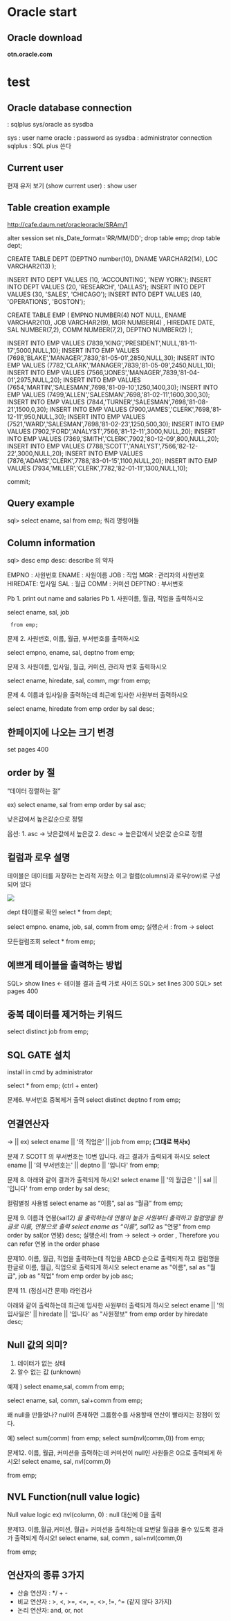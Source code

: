 # Oracle start


## Oracle download

**otn.oracle.com**

# test

## Oracle database connection

: sqlplus sys/oracle as sysdba

sys : user name
oracle : password
as sysdba : administrator connection
sqlplus : SQL plus 쓴다


## Current user

현재 유저 보기 (show current user)
: show user


## Table creation example

http://cafe.daum.net/oracleoracle/SRAm/1

alter session set nls_Date_format='RR/MM/DD';
drop table emp;
drop table dept;

CREATE TABLE DEPT
       (DEPTNO number(10),
        DNAME VARCHAR2(14),
        LOC VARCHAR2(13) );

INSERT INTO DEPT VALUES (10, 'ACCOUNTING', 'NEW YORK');
INSERT INTO DEPT VALUES (20, 'RESEARCH',   'DALLAS');
INSERT INTO DEPT VALUES (30, 'SALES', 'CHICAGO');
INSERT INTO DEPT VALUES (40, 'OPERATIONS', 'BOSTON');

CREATE TABLE EMP (
 EMPNO               NUMBER(4) NOT NULL,
 ENAME               VARCHAR2(10),
 JOB                 VARCHAR2(9),
 MGR                 NUMBER(4) ,
 HIREDATE            DATE,
 SAL                 NUMBER(7,2),
 COMM                NUMBER(7,2),
 DEPTNO              NUMBER(2) );

INSERT INTO EMP VALUES (7839,'KING','PRESIDENT',NULL,'81-11-17',5000,NULL,10);
INSERT INTO EMP VALUES (7698,'BLAKE','MANAGER',7839,'81-05-01',2850,NULL,30);
INSERT INTO EMP VALUES (7782,'CLARK','MANAGER',7839,'81-05-09',2450,NULL,10);
INSERT INTO EMP VALUES (7566,'JONES','MANAGER',7839,'81-04-01',2975,NULL,20);
INSERT INTO EMP VALUES (7654,'MARTIN','SALESMAN',7698,'81-09-10',1250,1400,30);
INSERT INTO EMP VALUES (7499,'ALLEN','SALESMAN',7698,'81-02-11',1600,300,30);
INSERT INTO EMP VALUES (7844,'TURNER','SALESMAN',7698,'81-08-21',1500,0,30);
INSERT INTO EMP VALUES (7900,'JAMES','CLERK',7698,'81-12-11',950,NULL,30);
INSERT INTO EMP VALUES (7521,'WARD','SALESMAN',7698,'81-02-23',1250,500,30);
INSERT INTO EMP VALUES (7902,'FORD','ANALYST',7566,'81-12-11',3000,NULL,20);
INSERT INTO EMP VALUES (7369,'SMITH','CLERK',7902,'80-12-09',800,NULL,20);
INSERT INTO EMP VALUES (7788,'SCOTT','ANALYST',7566,'82-12-22',3000,NULL,20);
INSERT INTO EMP VALUES (7876,'ADAMS','CLERK',7788,'83-01-15',1100,NULL,20);
INSERT INTO EMP VALUES (7934,'MILLER','CLERK',7782,'82-01-11',1300,NULL,10);

commit;


## Query example

sql> select ename, sal from emp;
쿼리 명령어들


## Column information

sql> desc emp
desc: describe 의 약자

 EMPNO : 사원번호
 ENAME : 사원이름
 JOB : 직업
 MGR : 관리자의 사원번호
 HIREDATE: 입사일
 SAL : 월급
 COMM : 커미션
 DEPTNO : 부서번호

Pb 1. print out name and salaries
Pb 1. 사원이름, 월급, 직업을 출력하시오 

  select ename, sal, job 

     from emp;

문제 2. 사원번호, 이름, 월급, 부서번호를 출력하시오

   select empno, ename, sal, deptno 
  from emp;

     
문제 3. 사원이름, 입사일, 월급, 커미션, 관리자 번호 출력하시오

  select ename, hiredate, sal, comm, mgr 
  from emp;

문제 4. 이름과 입사일을 출력하는데 최근에 입사한 사원부터 출력하시오

  select ename, hiredate
  from emp
  order by sal desc;


## 한페이지에 나오는 크기 변경

set pages 400


## order by 절

“데이터 정렬하는 절”

  
  ex)
  select ename, sal
  from emp
  order by sal asc;


  낮은값에서 높은값순으로 정렬


  옵션:
    1. asc → 낮은값에서 높은값
    2. desc → 높은값에서 낮은값 순으로 정렬


## 컬럼과 로우 설명

테이블은 데이터를 저장하는 논리적 저장소 이고 컬럼(columns)과 로우(row)로 구성되어 있다

  
![](https://d2mxuefqeaa7sj.cloudfront.net/s_6855E21501F96623D34B58A505635A34938CC8DC4F80CD2F9115D3A79682036F_1522113587258_image.png)


dept 테이블로 확인
select * from dept;

select empno. ename, job, sal, comm from emp;
실행순서 : from → select

모든컬럼조회
select * 
from emp;


## 예쁘게 테이블을 출력하는 방법
  SQL> show lines ← 테이블 결과 출력 가로 사이즈
  SQL> set lines 300
  SQL> set pages 400



## 중복 데이터를 제거하는 키워드
  select distinct job 
  from emp;


## SQL GATE 설치

install in cmd by administrator

select *
from emp; (ctrl + enter)

문제6. 부서번호 중복제거 출력
select distinct deptno f
rom emp;


## 연결연산자 

→ ||
ex) select ename || ‘의 직업은’ || job 
from emp;  **(그대로 복사x)**

문제 7. SCOTT 의 부서번호는 10번 입니다. 라고 결과가 출력되게 하시오
select ename || '의 부서번호는' || deptno || '입니다' from emp;

문제 8. 아래와 같이 결과가 출력되게 하시오!
select ename || '의 월급은 ' || sal || '입니다' from emp order by sal desc;

컬럼별칭 사용법
select ename as “이름”, sal as “월급” from emp;

문제 9. 이름과 연봉(sal*12) 을 출력하는데 연봉이 높은 사원부터 출력하고 컬럼명을 한글로 이름, 연봉으로 출력
select ename as “이름”, sal*12 as "연봉" from emp order by sal(or 연봉) desc;
실행순서) from → select → order , Therefore you can refer 연봉 in the order phase 

문제10.  이름, 월급, 직업을 출력하는데 직업을 ABCD 순으로 출력되게 하고 컬럼명을 한글로 이름, 월급, 직업으로 출력되게 하시오
select ename as "이름", sal as "월급", job as "직업" from emp order by job asc;

문제 11. (점심시간 문제) 라인검사

  아래와 같이 출력하는데 최근에 입사한 사원부터 출력되게 하시오
  select ename || '의 입사일은' || hiredate || '입니다' as "사원정보" from emp order by hiredate desc;


## Null 값의 의미?
1. 데이터가 없는 상태
2. 알수 없는 값 (unknown)

예제 ) 
select ename,sal, comm
from emp;

select ename, sal, comm, sal+comm
from emp;

왜 null을 만들었나?
null이 존재하면 그룹함수를 사용할때 연산이 빨라지는 장점이 있다.

예) 
select sum(comm) from emp;
select sum(nvl(comm,0)) from emp;

문제12. 이름, 월급, 커미션을 출력하는데 커미션이 null인 사원들은 0으로 출력되게 하시오!
select ename, sal, nvl(comm,0)

  from emp;


## NVL Function(null value logic)

Null value logic 
ex) nvl(column, 0) : null 대신에 0을 출력

문제13. 이름,월급,커미션, 월급+ 커미션을 출력하는데 요번달 월급을 줄수 있도록 결과가 출력되게 하시오!
select ename, sal, comm , sal+nvl(comm,0)

  from emp;


## 연산자의 종류 3가지
- 산술 연산자 : */ + -
- 비교 연산자 : >, <, >=, <=, =, <>, !=, ^= (같지 않다 3가지)
- 논리 연산자:  and, or, not

